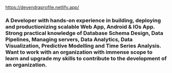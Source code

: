 https://devendraprofile.netlify.app/

### A Developer with hands-on experience in building, deploying and productionizing scalable Web App, Android & IOs App. Strong practical knowledge of Database Schema Design, Data Pipelines, Managing servers, Data Analytics, Data Visualization, Predictive Modelling and Time Series Analysis. Want to work with an organization with immense scope to learn and upgrade my skills to contribute to the development of an organization.
